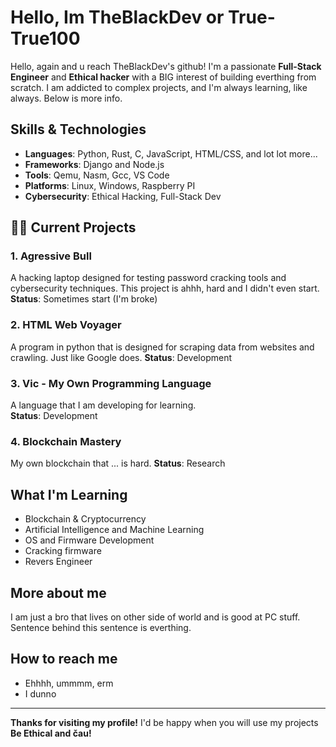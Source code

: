 <h1>Hello, Im TheBlackDev or True-True100</h1>
Hello, again and u reach TheBlackDev's github! I'm a passionate <strong>Full-Stack Engineer</strong> and <strong>Ethical hacker</strong> with a BIG interest of building everthing from scratch. I am addicted to complex projects, and I'm always learning, like always. Below is more info. 

## Skills & Technologies

- **Languages**: Python, Rust, C, JavaScript, HTML/CSS, and lot lot more...
- **Frameworks**: Django and Node.js 
- **Tools**: Qemu, Nasm, Gcc, VS Code
- **Platforms**: Linux, Windows, Raspberry PI
- **Cybersecurity**: Ethical Hacking, Full-Stack Dev

## 🧑‍💻 Current Projects

### **1. Agressive Bull**
A hacking laptop designed for testing password cracking tools and cybersecurity techniques.
This project is ahhh, hard and I didn't even start.
**Status**: Sometimes start (I'm broke)

### **2. HTML Web Voyager**
A program in python that is designed for scraping data from websites and crawling.
Just like Google does.
**Status**: Development

### **3. Vic - My Own Programming Language**
A language that I am developing for learning.   
**Status**: Development

### **4. Blockchain Mastery**
My own blockchain that ... is hard.
**Status**: Research

## What I'm Learning
- Blockchain & Cryptocurrency
- Artificial Intelligence and Machine Learning
- OS and Firmware Development
- Cracking firmware
- Revers Engineer
## More about me
I am just a bro that lives on other side of world and is good at PC stuff. Sentence behind this sentence is everthing.
## How to reach me
- Ehhhh, ummmm, erm
- I dunno

---

**Thanks for visiting my profile!** I'd be happy when you will use my projects **Be Ethical and čau!**
